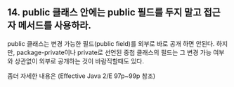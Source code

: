 ## 14. public 클래스 안에는 public 필드를 두지 말고 접근자 메서드를 사용하라.
public 클래스는 변경 가능한 필드(public field)를 외부로 바로 공개 하면 안된다.
하지만, package-private이나 private로 선언된 중첩 클래스의 필드는 그 변경 가능 여부와 
상관없이 외부로 공개하는 것이 바람직할때도 있다.

좀더 자세한 내용은 (Effective Java 2/E 97p~99p 참조)